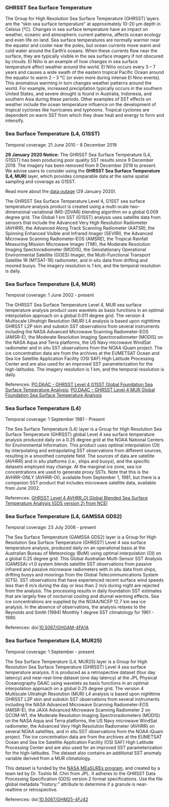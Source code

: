 ### GHRSST Sea Surface Temperature
The Group for High Resolution Sea Surface Temperature (GHRSST) layers are the “skin sea surface temperature” at approximately 10-20 µm depth in Celsius (°C). Changes in sea surface temperature have an impact on weather, oceanic and atmospheric current patterns, affects ocean ecology and even life on land. Sea surface temperatures are normally warmer near the equator and cooler near the poles, but ocean currents move warm and cold water around the Earth’s oceans. When these currents flow near the surface, they are typically visible in the sea surface imagery if not obscured by clouds. El Niño is an example of how changes in sea surface temperature affect weather around the world. El Niño occurs every 3 – 7 years and causes a wide swath of the eastern tropical Pacific Ocean around the equator to warm 2 – 3 °C (or even more during intense El Nino events). This anomalous warming in turn changes weather  patterns around the world. For example, increased precipitation typically occurs in the southern United States, and severe drought is found in Australia, Indonesia, and southern Asia during these periods. Other examples of SST effects on weather include the ocean temperature influence on the development of tropical cyclones like hurricanes and typhoons. Tropical cyclones are dependent on warm SST from which they draw heat and energy to form and intensify.

### Sea Surface Temperature (L4, G1SST)
Temporal coverage: 21 June 2010 - 8 December 2019

**29 January 2020 Notice:** The GHRSST Sea Surface Temperature (L4, G1SST) has been producing poor quality SST results since 9 December 2019. The imagery has been removed from 9 December 2019 to present. We advise users to consider using the **GHRSST Sea Surface Temperature (L4, MUR)** layer, which provides comparable data at the same spatial sampling and coverage as G1SST.

Read more about the [data outage](https://podaac.jpl.nasa.gov/announcements/2020-01-29_G1SST_Data_Outage_Alert) (29 January 2020).

The GHRSST Sea Surface Temperature Level 4, G1SST sea surface temperature analysis product is created using a multi-scale two-dimensional variational (MS-2DVAR) blending algorithm on a global 0.009 degree grid. The Global 1 km SST (G1SST) analysis uses satellite data from sensors that include the Advanced Very High Resolution Radiometer (AVHRR), the Advanced Along Track Scanning Radiometer (AATSR), the Spinning Enhanced Visible and Infrared Imager (SEVIRI), the Advanced Microwave Scanning Radiometer-EOS (AMSRE), the Tropical Rainfall Measuring Mission Microwave Imager (TMI), the Moderate Resolution Imaging Spectroradiometer (MODIS), the Geostationary Operational Environmental Satellite (GOES) Imager, the Multi-Functional Transport Satellite 1R (MTSAT-1R) radiometer, and in situ data from drifting and moored buoys. The imagery resolution is 1 km, and the temporal resolution is daily.

### Sea Surface Temperature (L4, MUR)
Temporal coverage: 1 June 2002 - present

The GHRSST Sea Surface Temperature Level 4, MUR sea surface temperature analysis product uses wavelets as basis functions in an optimal interpolation approach on a global 0.011 degree grid. The version 4 Multiscale Ultrahigh Resolution (MUR) L4 analysis is based upon nighttime GHRSST L2P skin and subskin SST observations from several instruments including the NASA Advanced Microwave Scanning Radiometer-EOS (AMSR-E), the Moderate Resolution Imaging Spectroradiometer (MODIS) on the NASA Aqua and Terra platforms, the US Navy microwave WindSat radiometer and in situ SST observations from the NOAA iQuam project. The ice concentration data are from the archives at the EUMETSAT Ocean and Sea Ice Satellite Application Facility (OSI SAF) High Latitude Processing Center and are also used for an improved SST parameterization for the high-latitudes. The imagery resolution is 1 km, and the temporal resolution is daily.

References: [PO.DAAC - GHRSST Level 4 G1SST Global Foundation Sea Surface Temperature Analysis](https://podaac.jpl.nasa.gov/dataset/JPL_OUROCEAN-L4UHfnd-GLOB-G1SST); [PO.DAAC - GHRSST Level 4 MUR Global Foundation Sea Surface Temperature Analysis](https://podaac.jpl.nasa.gov/dataset/MUR-JPL-L4-GLOB-v4.1)

### Sea Surface Temperature (L4)
Temporal coverage: 1 September 1981 - Present

The Sea Surface Temperature (L4) layer is a Group for High Resolution Sea Surface Temperature (GHRSST) global Level 4 sea surface temperature analysis produced daily on a 0.25 degree grid at the NOAA National Centers for Environmental Information. This product uses optimal interpolation (OI) by interpolating and extrapolating SST observations from different sources, resulting in a smoothed complete field. The sources of data are satellite (AVHRR) and in situ platforms (i.e., ships and buoys), and the specific datasets employed may change. At the marginal ice zone, sea ice concentrations are used to generate proxy SSTs. Note that this is the AVHRR-ONLY (AVHRR-OI), available from September 1, 1981, but there is a companion SST product that includes microwave satellite data, available from June 2002.

References: [GHRSST Level 4 AVHRR_OI Global Blended Sea Surface Temperature Analysis (GDS version 2) from NCEI](https://podaac.jpl.nasa.gov/dataset/AVHRR_OI-NCEI-L4-GLOB-v2.0)

### Sea Surface Temperature (L4, GAMSSA GDS2)
Temporal coverage: 23 July 2008 - present

The Sea Surface Temperature (GAMSSA GDS2) layer is a Group for High Resolution Sea Surface Temperature (GHRSST) Level 4 sea surface temperature analysis, produced daily on an operational basis at the Australian Bureau of Meteorology (BoM) using optimal interpolation (OI) on a global 0.25 degree grid. This Global Australian Multi-Sensor SST Analysis (GAMSSA) v1.0 system blends satellite SST observations from passive infrared and passive microwave radiometers with in situ data from ships, drifting buoys and moorings from the Global Telecommunications System (GTS). SST observations that have experienced recent surface wind speeds less than 6 m/s during the day or less than 2 m/s during night are rejected from the analysis.  The processing results in daily foundation SST estimates that are largely free of nocturnal cooling and diurnal warming effects.  Sea ice concentrations are supplied by the NOAA/NCEP 12.7 km sea ice analysis.  In the absence of observations, the analysis relaxes to the Reynolds and Smith (1994) Monthly 1 degree SST climatology for 1961 - 1990.

References: doi:[10.5067/GHGAM-4FA1A](https://doi.org/10.5067/GHGAM-4FA1A)

### Sea Surface Temperature (L4, MUR25)
Temporal coverage: 1 September - present

The Sea Surface Temperature (L4, MUR25) layer is a Group for High Resolution Sea Surface Temperature (GHRSST) Level 4 sea surface temperature analysis. It is produced as a retrospective dataset (four day latency) and near-real-time dataset (one day latency) at the JPL Physical Oceanography DAAC using wavelets as basis functions in an optimal interpolation approach on a global 0.25 degree grid. The version 4 Multiscale Ultrahigh Resolution (MUR) L4 analysis is based upon nighttime GHRSST L2P skin and subskin SST observations from several instruments including the NASA Advanced Microwave Scanning Radiometer-EOS (AMSR-E), the JAXA Advanced Microwave Scanning Radiometer 2 on GCOM-W1, the Moderate Resolution Imaging Spectroradiometers (MODIS) on the NASA Aqua and Terra platforms, the US Navy microwave WindSat radiometer, the Advanced Very High Resolution Radiometer (AVHRR) on several NOAA satellites, and in situ SST observations from the NOAA iQuam project. The ice concentration data are from the archives at the EUMETSAT Ocean and Sea Ice Satellite Application Facility (OSI SAF) High Latitude Processing Center and are also used for an improved SST parameterization for the high-latitudes.   The dataset also contains an additional SST anomaly variable derived from a MUR climatology.

This dataset is funded by the [NASA MEaSUREs program](http://earthdata.nasa.gov/our-community/community-data-system-programs/measures-projects), and created by a team led by Dr. Toshio M. Chin from JPL. It adheres to the GHRSST Data Processing Specification (GDS) version 2 format specifications. Use the file global metadata "history:" attribute to determine if a granule is near-realtime or retrospective.

References: doi:[10.5067/GHM25-4FJ42](https://doi.org/10.5067/GHM25-4FJ42)

